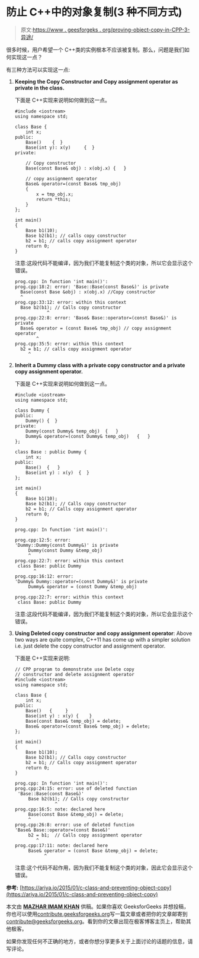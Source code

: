 # 防止 C++中的对象复制(3 种不同方式)

> 原文:[https://www . geesforgeks . org/proving-object-copy-in-CPP-3-异途/](https://www.geeksforgeeks.org/preventing-object-copy-in-cpp-3-different-ways/)

很多时候，用户希望一个 C++类的实例根本不应该被复制。那么，问题是我们如何实现这一点？

有三种方法可以实现这一点:

1.  **Keeping the Copy Constructor and Copy assignment operator as private in the class.**

    下面是 C++实现来说明如何做到这一点。

    ```
    #include <iostream>
    using namespace std;

    class Base {
        int x;
    public:
        Base()    {  }
        Base(int y): x(y)     {  }
    private:

        // Copy constructor
        Base(const Base& obj) : x(obj.x) {   }

        // copy assignment operator
        Base& operator=(const Base& tmp_obj)
        {
            x = tmp_obj.x;
            return *this;
        }
    };

    int main()
    {
        Base b1(10);
        Base b2(b1); // calls copy constructor
        b2 = b1; // calls copy assignment operator
        return 0;
    }
    ```

    注意:这段代码不能编译，因为我们不能复制这个类的对象，所以它会显示这个错误。

    ```
    prog.cpp: In function 'int main()':
    prog.cpp:18:2: error: 'Base::Base(const Base&)' is private
      Base(const Base &obj) : x(obj.x) //Copy constructor
      ^
    prog.cpp:33:12: error: within this context
      Base b2(b1); // Calls copy constructor
                ^
    prog.cpp:22:8: error: 'Base& Base::operator=(const Base&)' is private
      Base& operator = (const Base& tmp_obj) // copy assignment operator
            ^
    prog.cpp:35:5: error: within this context
      b2 = b1; // calls copy assignment operator
         ^

    ```

2.  **Inherit a Dummy class with a private copy constructor and a private copy assignment operator.**

    下面是 C++实现来说明如何做到这一点。

    ```
    #include <iostream>
    using namespace std;

    class Dummy {
    public:
        Dummy() {  }
    private:
        Dummy(const Dummy& temp_obj)  {   }
        Dummy& operator=(const Dummy& temp_obj)   {   }
    };

    class Base : public Dummy {
        int x;
    public: 
        Base()  {   }
        Base(int y) : x(y)  {  }
    };

    int main()
    {
        Base b1(10);
        Base b2(b1); // Calls copy constructor
        b2 = b1; // Calls copy assignment operator
        return 0;
    }
    ```

    ```
    prog.cpp: In function 'int main()':

    prog.cpp:12:5: error: 
    'Dummy::Dummy(const Dummy&)' is private
         Dummy(const Dummy &temp_obj)
         ^
    prog.cpp:22:7: error: within this context
     class Base: public Dummy
           ^
    prog.cpp:16:12: error: 
    'Dummy& Dummy::operator=(const Dummy&)' is private
         Dummy& operator = (const Dummy &temp_obj)
                ^
    prog.cpp:22:7: error: within this context
     class Base: public Dummy

    ```

    注意:这段代码不能编译，因为我们不能复制这个类的对象，所以它会显示这个错误。

3.  **Using Deleted copy constructor and copy assignment operator**: Above two ways are quite complex, C++11 has come up with a simpler solution i.e. just delete the copy constructor and assignment operator.

    下面是 C++实现来说明:

    ```
    // CPP program to demonstrate use Delete copy
    // constructor and delete assignment operator
    #include <iostream>
    using namespace std;

    class Base {
        int x;
    public:
        Base()   {     }
        Base(int y) : x(y) {    }
        Base(const Base& temp_obj) = delete;
        Base& operator=(const Base& temp_obj) = delete;
    };

    int main()
    {
        Base b1(10);
        Base b2(b1); // Calls copy constructor
        b2 = b1; // Calls copy assignment operator
        return 0;
    }
    ```

    ```
    prog.cpp: In function 'int main()':
    prog.cpp:24:15: error: use of deleted function
     'Base::Base(const Base&)'
         Base b2(b1); // Calls copy constructor
                   ^
    prog.cpp:16:5: note: declared here
         Base(const Base &temp_obj) = delete;
         ^
    prog.cpp:26:8: error: use of deleted function 
    'Base& Base::operator=(const Base&)'
         b2 = b1;  // Calls copy assignment operator
            ^
    prog.cpp:17:11: note: declared here
         Base& operator = (const Base &temp_obj) = delete;
               ^

    ```

    注意:这个代码不起作用，因为我们不能复制这个类的对象，因此它会显示这个错误。

 **参考:**
[https://ariya.io/2015/01/c-class-and-preventing-object-copy](https://ariya.io/2015/01/c-class-and-preventing-object-copy)

本文由 [**MAZHAR IMAM KHAN**](https://www.linkedin.com/in/mazhar-imam-khan-95a34ab3/) 供稿。如果你喜欢 GeeksforGeeks 并想投稿，你也可以使用[contribute.geeksforgeeks.org](http://www.contribute.geeksforgeeks.org)写一篇文章或者把你的文章邮寄到 contribute@geeksforgeeks.org。看到你的文章出现在极客博客主页上，帮助其他极客。

如果你发现任何不正确的地方，或者你想分享更多关于上面讨论的话题的信息，请写评论。